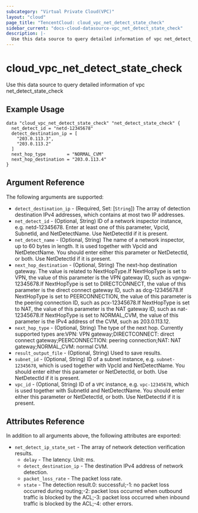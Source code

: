 ```yaml
---
subcategory: "Virtual Private Cloud(VPC)"
layout: "cloud"
page_title: "TencentCloud: cloud_vpc_net_detect_state_check"
sidebar_current: "docs-cloud-datasource-vpc_net_detect_state_check"
description: |-
  Use this data source to query detailed information of vpc net_detect_state_check
---
```


# cloud_vpc_net_detect_state_check

Use this data source to query detailed information of vpc net_detect_state_check

## Example Usage

```hcl
data "cloud_vpc_net_detect_state_check" "net_detect_state_check" {
  net_detect_id = "netd-12345678"
  detect_destination_ip = [
    "203.0.113.3",
    "203.0.113.2"
  ]
  next_hop_type        = "NORMAL_CVM"
  next_hop_destination = "203.0.113.4"
}
```

## Argument Reference

The following arguments are supported:

* `detect_destination_ip` - (Required, Set: [`String`]) The array of detection destination IPv4 addresses, which contains at most two IP addresses.
* `net_detect_id` - (Optional, String) ID of a network inspector instance, e.g. netd-12345678. Enter at least one of this parameter, VpcId, SubnetId, and NetDetectName. Use NetDetectId if it is present.
* `net_detect_name` - (Optional, String) The name of a network inspector, up to 60 bytes in length. It is used together with VpcId and NetDetectName. You should enter either this parameter or NetDetectId, or both. Use NetDetectId if it is present.
* `next_hop_destination` - (Optional, String) The next-hop destination gateway. The value is related to NextHopType.If NextHopType is set to VPN, the value of this parameter is the VPN gateway ID, such as vpngw-12345678.If NextHopType is set to DIRECTCONNECT, the value of this parameter is the direct connect gateway ID, such as dcg-12345678.If NextHopType is set to PEERCONNECTION, the value of this parameter is the peering connection ID, such as pcx-12345678.If NextHopType is set to NAT, the value of this parameter is the NAT gateway ID, such as nat-12345678.If NextHopType is set to NORMAL_CVM, the value of this parameter is the IPv4 address of the CVM, such as 203.0.113.12.
* `next_hop_type` - (Optional, String) The type of the next hop. Currently supported types are:VPN: VPN gateway;DIRECTCONNECT: direct connect gateway;PEERCONNECTION: peering connection;NAT: NAT gateway;NORMAL_CVM: normal CVM.
* `result_output_file` - (Optional, String) Used to save results.
* `subnet_id` - (Optional, String) ID of a subnet instance, e.g. `subnet-12345678`, which is used together with VpcId and NetDetectName. You should enter either this parameter or NetDetectId, or both. Use NetDetectId if it is present.
* `vpc_id` - (Optional, String) ID of a `VPC` instance, e.g. `vpc-12345678`, which is used together with SubnetId and NetDetectName. You should enter either this parameter or NetDetectId, or both. Use NetDetectId if it is present.

## Attributes Reference

In addition to all arguments above, the following attributes are exported:

* `net_detect_ip_state_set` - The array of network detection verification results.
  * `delay` - The latency. Unit: ms.
  * `detect_destination_ip` - The destination IPv4 address of network detection.
  * `packet_loss_rate` - The packet loss rate.
  * `state` - The detection result.0: successful;-1: no packet loss occurred during routing;-2: packet loss occurred when outbound traffic is blocked by the ACL;-3: packet loss occurred when inbound traffic is blocked by the ACL;-4: other errors.



